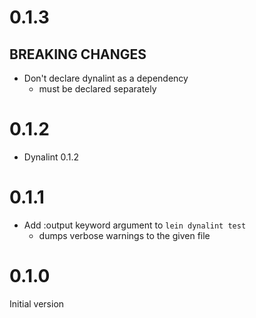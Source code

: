 # 0.1.3

## BREAKING CHANGES

- Don't declare dynalint as a dependency
  - must be declared separately

# 0.1.2

- Dynalint 0.1.2

# 0.1.1

- Add :output keyword argument to `lein dynalint test`
  - dumps verbose warnings to the given file

# 0.1.0

Initial version
